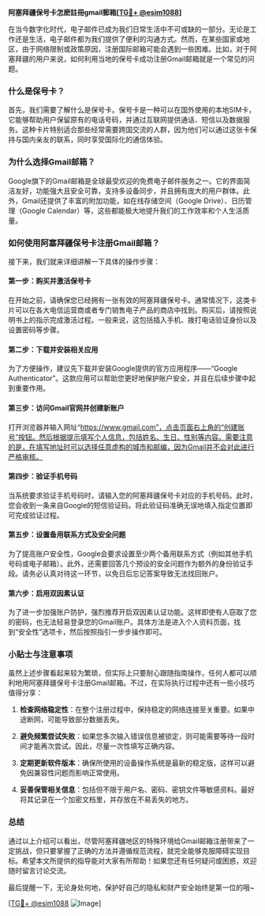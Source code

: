 **阿塞拜疆保号卡怎麽註冊gmail郵箱[[TG💪+ @esim1088](https://t.me/s/esim1088)]**

在当今数字化时代，电子邮件已成为我们日常生活中不可或缺的一部分。无论是工作还是生活，电子邮件都为我们提供了便利的沟通方式。然而，在某些国家或地区，由于网络限制或政策原因，注册国际邮箱可能会遇到一些困难。比如，对于阿塞拜疆的用户来说，如何利用当地的保号卡成功注册Gmail邮箱就是一个常见的问题。

### 什么是保号卡？

首先，我们需要了解什么是保号卡。保号卡是一种可以在国外使用的本地SIM卡，它能够帮助用户保留原有的电话号码，并通过互联网提供通话、短信以及数据服务。这种卡片特别适合那些经常需要跨国交流的人群，因为他们可以通过这张卡保持与国内亲友的联系，同时享受国际化的通信体验。

### 为什么选择Gmail邮箱？

Google旗下的Gmail邮箱是全球最受欢迎的免费电子邮件服务之一。它的界面简洁友好，功能强大且安全可靠，支持多设备同步，并且拥有庞大的用户群体。此外，Gmail还提供了丰富的附加功能，如在线存储空间（Google Drive）、日历管理（Google Calendar）等，这些都能极大地提升我们的工作效率和个人生活质量。

### 如何使用阿塞拜疆保号卡注册Gmail邮箱？

接下来，我们就来详细讲解一下具体的操作步骤：

#### 第一步：购买并激活保号卡

在开始之前，请确保您已经拥有一张有效的阿塞拜疆保号卡。通常情况下，这类卡片可以在各大电信运营商或者专门销售电子产品的商店中找到。购买后，请按照说明书上的指示完成激活过程。一般来说，这包括插入手机、拨打电话验证身份以及设置密码等步骤。

#### 第二步：下载并安装相关应用

为了方便操作，建议先下载并安装Google提供的官方应用程序——“Google Authenticator”。这款应用可以帮助您更好地保护账户安全，并且在后续步骤中起到重要作用。

#### 第三步：访问Gmail官网并创建新账户

打开浏览器并输入网址“https://www.gmail.com”，点击页面右上角的“创建账号”按钮。然后根据提示填写个人信息，包括姓名、生日、性别等内容。需要注意的是，在填写地址时可以选择任意虚构的城市和邮编，因为Gmail并不会对此进行严格审核。

#### 第四步：验证手机号码

当系统要求验证手机号码时，请输入您的阿塞拜疆保号卡对应的手机号码。此时，您会收到一条来自Google的短信验证码。将此验证码准确无误地填入指定位置即可完成验证过程。

#### 第五步：设置备用联系方式及安全问题

为了提高账户安全性，Google会要求设置至少两个备用联系方式（例如其他手机号码或电子邮箱）。此外，还需要回答几个预设的安全问题作为额外的身份验证手段。请务必认真对待这一环节，以免日后忘记答案导致无法找回账户。

#### 第六步：启用双因素认证

为了进一步加强账户防护，强烈推荐开启双因素认证功能。这样即使有人窃取了您的密码，也无法轻易登录您的Gmail账户。具体方法是进入个人资料页面，找到“安全性”选项卡，然后按照指引一步步操作即可。

### 小贴士与注意事项

虽然上述步骤看起来较为繁琐，但实际上只要耐心跟随指南操作，任何人都可以顺利地用阿塞拜疆保号卡注册Gmail邮箱。不过，在实际执行过程中还有一些小技巧值得分享：

1. **检查网络稳定性**：在整个注册过程中，保持稳定的网络连接至关重要。如果中途断网，可能导致部分数据丢失。
   
2. **避免频繁尝试失败**：如果您多次输入错误信息被锁定，则可能需要等待一段时间才能再次尝试。因此，尽量一次性填写正确内容。

3. **定期更新软件版本**：确保所使用的设备操作系统是最新的稳定版，这样可以避免因兼容性问题而影响正常使用。

4. **妥善保管相关信息**：包括但不限于用户名、密码、密钥文件等敏感资料。最好将其记录在一个加密文档里，并存放在不易丢失的地方。

### 总结

通过以上介绍可以看出，尽管阿塞拜疆地区的特殊环境给Gmail邮箱注册带来了一定挑战，但只要掌握了正确的方法并遵循规范流程，就完全能够克服障碍实现目标。希望本文所提供的指导能对大家有所帮助！如果您还有任何疑问或困惑，欢迎随时留言讨论交流。

最后提醒一下，无论身处何地，保护好自己的隐私和财产安全始终是第一位的哦~ 

[[TG💪+ @esim1088](https://t.me/s/esim1088) ![Image](https://i.postimg.cc/4NQfJmqS/Snipaste-2025-05-13-00-14-12.png)]